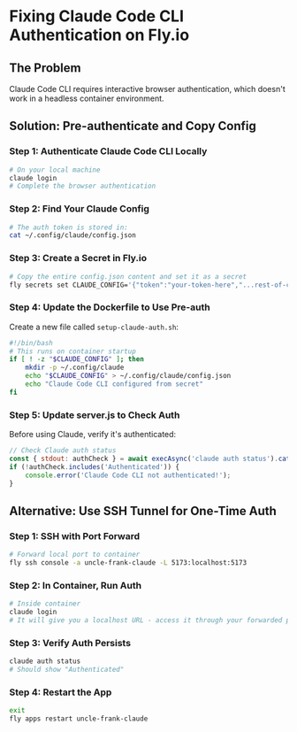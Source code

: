 # Fixing Claude Code CLI Authentication on Fly.io

## The Problem
Claude Code CLI requires interactive browser authentication, which doesn't work in a headless container environment.

## Solution: Pre-authenticate and Copy Config

### Step 1: Authenticate Claude Code CLI Locally
```bash
# On your local machine
claude login
# Complete the browser authentication
```

### Step 2: Find Your Claude Config
```bash
# The auth token is stored in:
cat ~/.config/claude/config.json
```

### Step 3: Create a Secret in Fly.io
```bash
# Copy the entire config.json content and set it as a secret
fly secrets set CLAUDE_CONFIG='{"token":"your-token-here","...rest-of-config"}' -a uncle-frank-claude
```

### Step 4: Update the Dockerfile to Use Pre-auth
Create a new file called `setup-claude-auth.sh`:

```bash
#!/bin/bash
# This runs on container startup
if [ ! -z "$CLAUDE_CONFIG" ]; then
    mkdir -p ~/.config/claude
    echo "$CLAUDE_CONFIG" > ~/.config/claude/config.json
    echo "Claude Code CLI configured from secret"
fi
```

### Step 5: Update server.js to Check Auth
Before using Claude, verify it's authenticated:
```javascript
// Check Claude auth status
const { stdout: authCheck } = await execAsync('claude auth status').catch(() => ({ stdout: '' }));
if (!authCheck.includes('Authenticated')) {
    console.error('Claude Code CLI not authenticated!');
}
```

## Alternative: Use SSH Tunnel for One-Time Auth

### Step 1: SSH with Port Forward
```bash
# Forward local port to container
fly ssh console -a uncle-frank-claude -L 5173:localhost:5173
```

### Step 2: In Container, Run Auth
```bash
# Inside container
claude login
# It will give you a localhost URL - access it through your forwarded port
```

### Step 3: Verify Auth Persists
```bash
claude auth status
# Should show "Authenticated"
```

### Step 4: Restart the App
```bash
exit
fly apps restart uncle-frank-claude
```